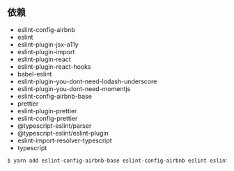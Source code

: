 ## 依赖

- eslint-config-airbnb
- eslint
- eslint-plugin-jsx-a11y
- eslint-plugin-import
- eslint-plugin-react
- eslint-plugin-react-hooks
- babel-eslint
- eslint-plugin-you-dont-need-lodash-underscore
- eslint-plugin-you-dont-need-momentjs
- eslint-config-airbnb-base
- prettier
- eslint-plugin-prettier
- eslint-config-prettier
- @typescript-eslint/parser
- @typescript-eslint/eslint-plugin
- eslint-import-resolver-typescript
- typescript

```sh
$ yarn add eslint-config-airbnb-base eslint-config-airbnb eslint eslint-plugin-jsx-a11y eslint-plugin-import eslint-plugin-react eslint-plugin-react-hooks babel-eslint eslint-plugin-you-dont-need-lodash-underscore eslint-plugin-you-dont-need-momentjs prettier eslint-plugin-prettier eslint-config-prettier @typescript-eslint/parser @typescript-eslint/eslint-plugin eslint-import-resolver-typescript typescript
```
